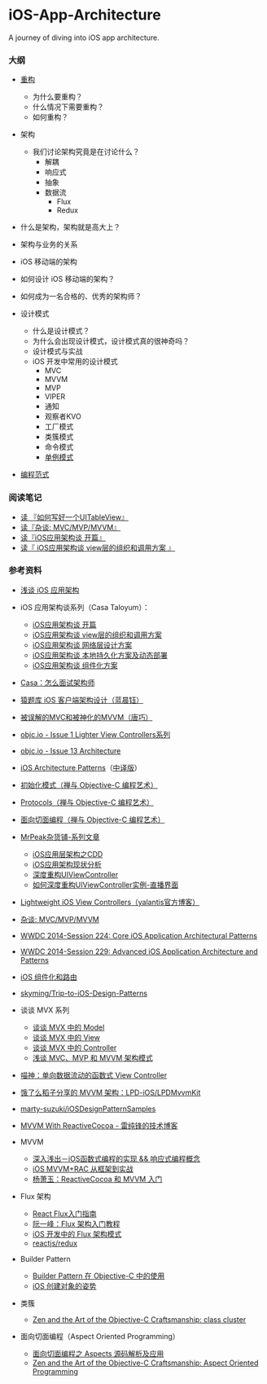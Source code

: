 # iOS-App-Architecture
A journey of diving into iOS app architecture.


### 大纲
- [重构](https://github.com/ShannonChenCHN/iOSLevelingUp/issues/78)
  - 为什么要重构？
  - 什么情况下需要重构？
  - 如何重构？

- 架构
  - 我们讨论架构究竟是在讨论什么？
    - 解耦
    - 响应式
    - 抽象
    - 数据流
      - Flux
      - Redux
- 什么是架构，架构就是高大上？
- 架构与业务的关系
- iOS 移动端的架构
- 如何设计 iOS 移动端的架构？
- 如何成为一名合格的、优秀的架构师？

- 设计模式
  - 什么是设计模式？
  - 为什么会出现设计模式，设计模式真的很神奇吗？
  - 设计模式与实战
  - iOS 开发中常用的设计模式
    - MVC
    - MVVM
    - MVP
    - VIPER
    - 通知
    - 观察者KVO
    - 工厂模式
    - 类簇模式
    - 命令模式
    - [单例模式](https://github.com/ShannonChenCHN/iOSLevelingUp/issues/69)
- [编程范式](https://github.com/ShannonChenCHN/iOSLevelingUp/issues/22)

### 阅读笔记
- [读 『如何写好一个UITableView』](https://github.com/ShannonChenCHN/iOS-App-Architecture/issues/2)
- [读『杂谈: MVC/MVP/MVVM』](https://github.com/ShannonChenCHN/iOS-App-Architecture/issues/1)
- [读『iOS应用架构谈 开篇』](https://github.com/ShannonChenCHN/iOS-App-Architecture/issues/3)
- [读『 iOS应用架构谈 view层的组织和调用方案 』](https://github.com/ShannonChenCHN/iOS-App-Architecture/issues/4)

### 参考资料

- [浅谈 iOS 应用架构](https://github.com/ShannonChenCHN/iOSLevelingUp/issues/91)

- iOS 应用架构谈系列（Casa Taloyum）：
  - [iOS应用架构谈 开篇](http://casatwy.com/iosying-yong-jia-gou-tan-kai-pian.html) 
  - [iOS应用架构谈 view层的组织和调用方案](http://casatwy.com/iosying-yong-jia-gou-tan-viewceng-de-zu-zhi-he-diao-yong-fang-an.html)
  - [iOS应用架构谈 网络层设计方案](http://casatwy.com/iosying-yong-jia-gou-tan-wang-luo-ceng-she-ji-fang-an.html)
  - [iOS应用架构谈 本地持久化方案及动态部署](http://casatwy.com/iosying-yong-jia-gou-tan-ben-di-chi-jiu-hua-fang-an-ji-dong-tai-bu-shu.html) 
  - [iOS应用架构谈 组件化方案](http://casatwy.com/iOS-Modulization.html)

- [Casa：怎么面试架构师](https://casatwy.com/zen-yao-mian-shi-jia-gou-shi.html)

- [猿题库 iOS 客户端架构设计（蓝晨钰）](http://gracelancy.com/blog/2016/01/06/ape-ios-arch-design/)

- [被误解的MVC和被神化的MVVM（唐巧）](http://blog.devtang.com/2015/11/02/mvc-and-mvvm/)

- [objc.io - Issue 1 Lighter View Controllers系列](https://www.objc.io/issues/1-view-controllers/)

- [objc.io - Issue 13 Architecture](https://www.objc.io/issues/13-architecture/)

- [iOS Architecture Patterns](https://medium.com/ios-os-x-development/ios-architecture-patterns-ecba4c38de52?source=userActivityShare-83b58fb60d90-1496985895)（[中译版](http://www.cocoachina.com/ios/20160108/14916.html)）

- [初始化模式（禅与 Objective-C 编程艺术）](https://github.com/oa414/objc-zen-book-cn/#初始化模式)

- [Protocols（禅与 Objective-C 编程艺术）](https://github.com/oa414/objc-zen-book-cn/#protocols)

- [面向切面编程（禅与 Objective-C 编程艺术）](https://github.com/oa414/objc-zen-book-cn/#面向切面编程)

- [MrPeak杂货铺-系列文章](http://mrpeak.cn)
  -  [iOS应用层架构之CDD](http://mrpeak.cn/blog/cdd/)
  - [iOS应用架构现状分析](http://mrpeak.cn/blog/ios-arch/)
  - [深度重构UIViewController](http://mrpeak.cn/blog/controller/)
  - [如何深度重构UIViewController实例-直播界面](http://mrpeak.cn/blog/controller-demo/)

- [Lightweight iOS View Controllers（yalantis官方博客）](https://yalantis.com/blog/lightweight-ios-view-controllers-separate-data-sources-guided-mvc/)

- [杂谈: MVC/MVP/MVVM](http://www.jianshu.com/p/eedbc820d40a)

- [WWDC 2014-Session 224: Core iOS Application Architectural Patterns](https://developer.apple.com/videos/play/wwdc2014/224/)

- [WWDC 2014-Session 229: Advanced iOS Application Architecture and Patterns](https://developer.apple.com/videos/play/wwdc2014/229/)

- [iOS 组件化和路由](https://github.com/ShannonChenCHN/iOSLevelingUp/issues/40) 

- [skyming/Trip-to-iOS-Design-Patterns](https://github.com/skyming/Trip-to-iOS-Design-Patterns)

- 谈谈 MVX 系列
  - [谈谈 MVX 中的 Model](http://draveness.me/mvx-model.html)
  - [谈谈 MVX 中的 View](http://draveness.me/mvx-view.html)
  - [谈谈 MVX 中的 Controller](http://draveness.me/mvx-controller.html)
  - [浅谈 MVC、MVP 和 MVVM 架构模式](http://draveness.me/mvx.html)

- [喵神：单向数据流动的函数式 View Controller](https://onevcat.com/2017/07/state-based-viewcontroller/)

- [饿了么稻子分享的 MVVM 架构：LPD-iOS/LPDMvvmKit](https://github.com/LPD-iOS/LPDMvvmKit)

- [marty-suzuki/iOSDesignPatternSamples](https://github.com/marty-suzuki/iOSDesignPatternSamples/issues/7)

- [MVVM With ReactiveCocoa - 雷纯锋的技术博客](http://blog.leichunfeng.com/blog/2016/02/27/mvvm-with-reactivecocoa/)

- MVVM
  - [深入浅出－iOS函数式编程的实现 && 响应式编程概念](http://www.jianshu.com/p/7017a220f34c)
  - [iOS MVVM+RAC 从框架到实战](http://www.jianshu.com/p/3beb21d5def2)
  - [杨萧玉：ReactiveCocoa 和 MVVM 入门](http://yulingtianxia.com/blog/2015/05/21/ReactiveCocoa-and-MVVM-an-Introduction/)

- Flux 架构
  - [React Flux入门指南](http://www.cocoachina.com/webapp/20151008/13649.html)
  - [阮一峰：Flux 架构入门教程](http://www.ruanyifeng.com/blog/2016/01/flux.html)
  - [ iOS 开发中的 Flux 架构模式](https://juejin.im/entry/57972cdcc4c97100542c2ed4)
  - [reactjs/redux](https://github.com/reactjs/redux)

- Builder Pattern
  - [Builder Pattern 在 Objective-C 中的使用](http://limboy.me/tech/2015/02/07/builder-pattern.html)
  - [iOS 创建对象的姿势](http://mrpeak.cn/blog/ios-init/)

- 类簇
  - [Zen and the Art of the Objective-C Craftsmanship: class cluster](https://github.com/objc-zen/objc-zen-book#class-cluster)

- 面向切面编程（Aspect Oriented Programming）
  - [面向切面编程之 Aspects 源码解析及应用](http://wereadteam.github.io/2016/06/30/Aspects/)
  - [Zen and the Art of the Objective-C Craftsmanship: Aspect Oriented Programming](https://github.com/objc-zen/objc-zen-book#aspect-oriented-programming)

